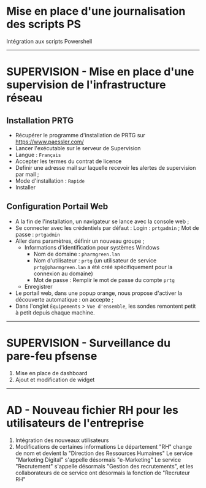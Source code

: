 # Mise en place d'une journalisation des scripts PS
Intégration aux scripts Powershell


___
# SUPERVISION - Mise en place d'une supervision de l'infrastructure réseau
## Installation PRTG
- Récupérer le programme d'installation de PRTG sur https://www.paessler.com/
- Lancer l'exécutable sur le serveur de Supervision
- Langue : `Français`
- Accepter les termes du contrat de licence
- Definir une adresse mail sur laquelle recevoir les alertes de supervision par mail ;
- Mode d'installation : `Rapide`
- Installer
## Configuration Portail Web
- A la fin de l'installation, un navigateur se lance avec la console web ;
- Se connecter avec les crédentiels par défaut : Login : `prtgadmin` ; Mot de passe : `prtgadmin`
- Aller dans paramètres, définir un nouveau groupe ;
  - Informations d'identification pour systèmes Windows
    - Nom de domaine : `pharmgreen.lan`
    - Nom d'utilisateur : `prtg` (un utilisateur de service `prtg@pharmgreen.lan` a été créé spécifiquement pour la connexion au domaine)
    - Mot de passe : Remplir le mot de passe du compte `prtg`
  - Enregistrer
- Le portail web, dans une popup orange, nous propose d'activer la découverte automatique : on accepte ;
- Dans l'onglet `Équipements` > `Vue d'ensemble`, les sondes remontent petit à petit depuis chaque machine.


___
# SUPERVISION - Surveillance du pare-feu pfsense
1. Mise en place de dashboard
2. Ajout et modification de widget


___
# AD - Nouveau fichier RH pour les utilisateurs de l'entreprise
1. Intégration des nouveaux utilisateurs
2. Modifications de certaines informations
Le département "RH" change de nom et devient la "Direction des Ressources Humaines"
Le service "Marketing Digital" s'appelle désormais "e-Marketing"
Le service "Recrutement" s'appelle désormais "Gestion des recrutements", et les collaborateurs de ce service ont désormais la fonction de "Recruteur RH"
